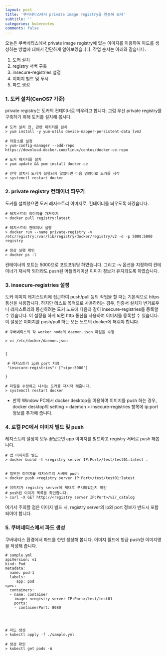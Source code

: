 ```yaml
---
layout: post
title: '쿠버네티스에서 private image registry를 연동해 보자'
subtitle: ''
categories: kubernetes
comments: false
---
```


오늘은 쿠버네티스에서 private image registry에 있는 이미지를 이용하여 파드를 생성하는 방법에 대해서 간단하게 알아보겠습니다. 작업 순서는 아래와 같습니다. 

1. 도커 설치  
2. registry 서버 구축  
3. insecure-registries 설정  
4. 이미지 빌드 및 푸시  
5. 파드 생성  

### 1. 도커 설치(CenOS7 기준) 
private registry는 도커의 컨테이너로 띄우려고 합니다. 그럼 우선 private registry를 구축하기 위해 도커를 설치해 봅시다. 
```
# 도커 설치 전, 관련 패키지를 설치
> yum install -y yum-utils device-mapper-persistent-data lvm2 

# 저장소를 설정
> yum-config-manager --add-repo https://download.docker.com/linux/centos/docker-ce.repo

# 도커 패키지를 설치
> yum update && yum install docker-ce

# 만약 설치시 도커가 실행되지 않았다면 다음 명령어로 도커를 시작
> systemctl restart docker
```

### 2. private registry 컨테이너 띄우기 
도커를 설치했으면 도커 레지스트리 이미지로, 컨테이너를 띄우도록 하겠습니다.
```
# 레지스트리 이미지를 가져오기
> docker pull registry:latest

# 레지스트리 컨테이너 실행
> docker run --name private-registry -v /etc/registry:/var/lib/registry/docker/registry/v2 -d -p 5000:5000 registry

# 정상 실행 확인
> docker ps -l
```
컨테이너의 포트는 5000으로 포트포워딩 하였습니다. 그리고 -v 옵션을 지정하여 컨테이너가 재시작 되더라도 push된 어플리케이션 이미지 정보가 유지되도록 하였습니다.  

### 3. insecure-registries 설정
도커 이미지 레지스트리에 접근하여 push/pull 등의 작업을 할 때는 기본적으로 https 통신을 사용합니다. 하지만 테스트 목적으로 사용하려는 경우, 인증서 설치가 번거로우니 레지스트리와 통신하려는 도커 노드에 다음과 같이 insecure-registries를 등록할 수 있습니다. 이 설정을 하게 되면 http 통신을 사용하여 이미지를 등록할 수 있습니다. 이 설정은 이미지를 push/pull 하는 모든 노드의 docker에 해줘야 합니다. 
```
# 쿠버네티스의 각 worker node의 daemon.json 파일을 수정

> vi /etc/docker/daemon.json


{

 # 레지스트리 ip와 port 지정
 "insecure-registries": ["<ip>:5000"] 

}

# 파일을 수정하고 나서는 도커를 재시작 해줍니다.
> systemctl restart docker
```

* 만약 Window PC에서 docker desktop을 이용하여 이미지를 push 하는 경우, docker desktop의 setting > daemon > insecure-registries 항목에 ip:port 정보를 추가해 줍니다. 

### 4. 로컬 PC에서 이미지 빌드 및 push 
레지스트리 설정이 모두 끝났으면 app 이미지를 빌드하고 registry 서버로 push 해봅니다. 
```
# 앱 이미지를 빌드 
> docker build -t <registry server IP:Port>/test/test01:latest .


# 빌드한 이미지를 레지스트리 서버에 push
> docker push <registry server IP:Port>/test/test01:latest

# 이미지가 registry server에 제대로 푸시되었는지 확인
# push된 이미지 목록을 확인합니다.  
> curl -X GET http://<registry server IP:Port>/v2/_catalog 
```
여기서 주의할 점은 이미지 빌드 시, registry server의 ip와 port 정보가 반드시 포함되어야 합니다. 

### 5. 쿠버네티스에서 파드 생성 
쿠버네티스 환경에서 파드를 한번 생성해 봅니다. 이미지 필드에 방금 push한 이미지명을 작성해 줍니다. 
```
# sample.yml
apiVersion: v1
kind: Pod
metadata:
  name: pod-1
  labels:
     app: pod
spec:
  containers:
  - name: container
    image: <registry server IP:Port>/test/test01
    ports:
    - containerPort: 8080




# 파드 생성
> kubectl apply -f ./sample.yml

# 생성 확인
> kubectl get pods -A
```
